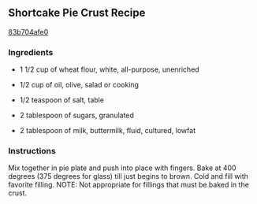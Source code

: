 ## Shortcake Pie Crust Recipe

[83b704afe0](http://cookeatshare.com/recipes/shortcake-pie-crust-31121)

### Ingredients

 - 1 1/2 cup of wheat flour, white, all-purpose, unenriched

 - 1/2 cup of oil, olive, salad or cooking

 - 1/2 teaspoon of salt, table

 - 2 tablespoon of sugars, granulated

 - 2 tablespoon of milk, buttermilk, fluid, cultured, lowfat

### Instructions

Mix together in pie plate and push into place with fingers. Bake at 400 degrees (375 degrees for glass) till just begins to brown. Cold and fill with favorite filling. NOTE: Not appropriate for fillings that must be baked in the crust.